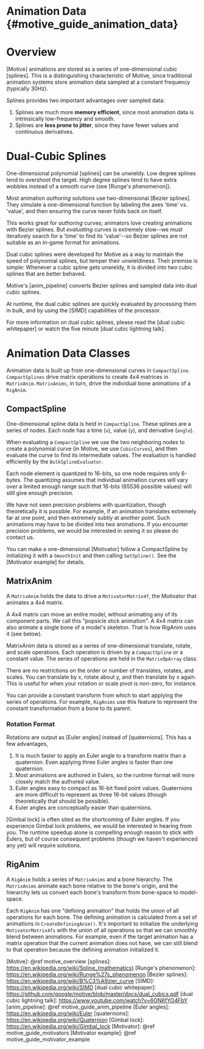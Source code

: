 Animation Data   {#motive_guide_animation_data}
==============

# Overview

[Motive] animations are stored as a series of one-dimensional cubic [splines].
This is a distinguishing characteristic of Motive, since traditional animation
systems store animation data sampled at a constant frequency (typically 30Hz).

Splines provides two important advantages over sampled data:
1. Splines are much more **memory efficient**, since most animation data is
   intrinsically low-frequency and smooth.
2. Splines are **less prone to jitter**, since they have fewer values and
   continuous derivatives.

# Dual-Cubic Splines

One-dimensional polynomial [splines] can be unwieldy. Low degree splines tend
to overshoot the target. High degree splines tend to have extra wobbles
instead of a smooth curve (see [Runge's phenomenon]).

Most animation *authoring* solutions use two-dimensional [Bezier splines].
They simulate a one-dimensional function by labeling the axes 'time' vs.
'value', and then ensuring the curve never folds back on itself.

This works great for *authoring* curves; animators love creating animations
with Bezier splines. But *evaluating* curves is extremely slow--we must
iteratively search for a 'time' to find its 'value'--so Bezier splines are
not suitable as an in-game format for animations.

Dual cubic splines were developed for Motive as a way to maintain the speed
of polynomial splines, but temper their unwieldiness. Their premise is
simple: Whenever a cubic spline gets unwieldy, it is divided into two cubic
splines that are better behaved.

Motive's [anim_pipeline] converts Bezier splines and sampled data into
dual cubic splines.

At runtime, the dual cubic splines are quickly evaluated by processing them
in bulk, and by using the [SIMD] capabilities of the processor.

For more information on dual cubic splines, please read the
[dual cubic whitepaper] or watch the five minute [dual cubic lightning talk].

# Animation Data Classes

Animation data is built up from one-dimensional curves in `CompactSpline`.
`CompactSplines` drive matrix operations to create 4x4 matrices in
`MatrixAnim`. `MatrixAnims`, in turn, drive the individual bone animations
of a `RigAnim`.

## CompactSpline

One-dimensional spline data is held in `CompactSpline`. These splines are
a series of nodes. Each node has a time (`x`), value (`y`), and derivative
(`angle`).

When evaluating a `CompactSpline` we use the two neighboring nodes to
create a polynomial curve (in Motive, we use `CubicCurves`),
and then evaluate the curve to find its intermediate values.
The evaluation is handled efficiently by the `BulkSplineEvaluator`.

Each node element is quantized to 16-bits, so one node requires only
6-bytes. The quantizing assumes that individual animation curves will
vary over a limited enough range such that 16-bits (65536 possible values)
will still give enough precision.

We have not seen precision problems with quantization, though theoretically
it is possible. For example, if an animation translates extremely far at
one point, and then extremely subtly at another point.
Such animations may have to be divided into two animations.
If you encounter precision problems, we would be interested in seeing it
so please do contact us.

You can make a one-dimensional [Motivator] follow a CompactSpline by
initializing it with a `SmoothInit` and then calling `SetSpline()`.
See the [Motivator example] for details.

## MatrixAnim

A `MatrixAnim` holds the data to drive a `MotivatorMatrix4f`, the Motivator
that animates a 4x4 matrix.

A 4x4 matrix can move an entire model, without animating any of its component
parts. We call this "popsicle stick animation".
A 4x4 matrix can also animate a single bone of a model's skeleton.
That is how RigAnim uses it (see below).

MatrixAnim data is stored as a series of one-dimensional translate, rotate,
and scale operations. Each operation is driven by a `CompactSpline`
or a constant value. The series of operations are held in the
`MatrixOpArray` class.

There are no restrictions on the order or number of translates, rotates,
and scales. You can translate by x, rotate about y, and then translate by x
again. This is useful for when your rotation or scale pivot is non-zero,
for instance.

You can provide a constant transform from which to start applying the
series of operations. For example, `RigAnims` use this feature to represent
the constant transformation from a bone to its parent.

### Rotation Format

Rotations are output as [Euler angles] instead of [quaternions].
This has a few advantages,
1. It is much faster to apply an Euler angle to a transform matrix than
   a quaternion. Even applying three Euler angles is faster than one
   quaternion.
2. Most animations are authored in Eulers, so the runtime format will more
   closely match the authored value.
3. Euler angles easy to compact as 16-bit fixed point values.
   Quaternions are more difficult to represent as three 16-bit values
   (though theoretically that should be possible).
4. Euler angles are conceptually easier than quaternions.

[Gimbal lock] is often sited as the shortcoming of Euler angles.
If you experience Gimbal lock problems, we would be interested in hearing
from you. The runtime speedup alone is compelling enough reason to
stick with Eulers, but of course consequent problems (though we haven't
experienced any yet) will require solutions.


## RigAnim

A `RigAnim` holds a series of `MatrixAnims` and a bone hierarchy.
The `MatrixAnims` animate each bone relative to the bone's origin,
and the hierarchy lets us convert each bone's transform from bone-space
to model-space.

Each `RigAnim` has one "defining animation" that holds the union of all
operations for each bone. The defining animation is calculated from a set
of animations in `CreateDefiningAnim()`. It's important to initialize the
underlying `MotivatorMatrix4fs` with the union of all operations so that
we can smoothly blend between animations. For example, even if the target
animation has a matrix operation that the current animation does not have,
we can still blend to that operation because the defining animation
initialized it.


  [Motive]: @ref motive_overview
  [splines]: https://en.wikipedia.org/wiki/Spline_(mathematics)
  [Runge's phenomenon]: https://en.wikipedia.org/wiki/Runge%27s_phenomenon
  [Bezier splines]: https://en.wikipedia.org/wiki/B%C3%A9zier_curve
  [SIMD]: https://en.wikipedia.org/wiki/SIMD
  [dual cubic whitepaper]: https://github.com/google/motive/blob/master/docs/dual_cubics.pdf
  [dual cubic lightning talk]: https://www.youtube.com/watch?v=6ON6fYO4FbY
  [anim_pipeline]: @ref motive_guide_anim_pipeline
  [Euler angles]: https://en.wikipedia.org/wiki/Euler
  [quaternions]: https://en.wikipedia.org/wiki/Quaternion
  [Gimbal lock]: https://en.wikipedia.org/wiki/Gimbal_lock
  [Motivator]: @ref motive_guide_motivators
  [Motivator example]: @ref motive_guide_motivator_example



